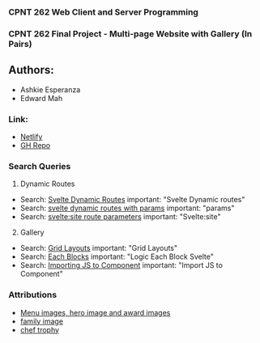 ### CPNT 262 Web Client and Server Programming
### CPNT 262 Final Project - Multi-page Website with Gallery (In Pairs)
## Authors:
- Ashkie Esperanza
- Edward Mah
### Link:
- [Netlify]()
- [GH Repo](https://github.com/edwardm8/cpnt-262-final.git)

### Search Queries

1. Dynamic Routes

- Search: [Svelte Dynamic Routes](https://www.youtube.com/watch?v=2ZvSj5kktjA)
important: "Svelte Dynamic routes"
- Search: [svelte dynamic routes with params](https://www.youtube.com/watch?v=gNgQFF-tmuo)
important: "params"
- Search: [svelte:site route parameters](https://kit.svelte.dev/docs/advanced-routing)
important: "Svelte:site"

2. Gallery
- Search: [Grid Layouts](https://wpengine.com/resources/card-layout-css-grid-layout-how-to/)
important: "Grid Layouts"
- Search: [Each Blocks](https://svelte.dev/examples/each-blocks)
important: "Logic Each Block Svelte"
- Search: [Importing JS to Component](https://youtube.com/shorts/FGSEmGEP_78?si=2qPz6WIoNKlXAPSu)
important: "Import JS to Component"



### Attributions
- [Menu images, hero image and award images](https://www.midjourney.com/home?callbackUrl=%2Fexplore)
- [family image](https://www.ikcplay.com/news/7x-tips-family-friendly-restaurant)
- [chef trophy](https://www.edco.com/chef-statue-trophy)